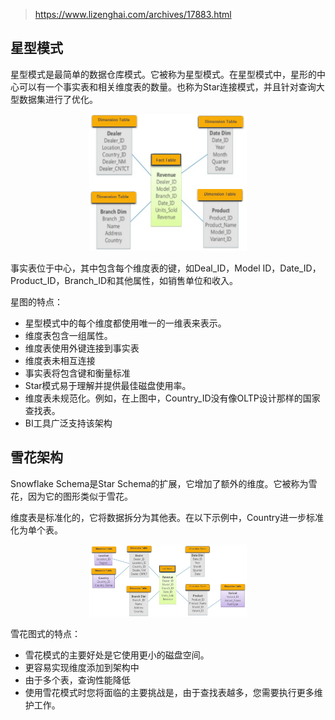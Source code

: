 > https://www.lizenghai.com/archives/17883.html

## 星型模式

星型模式是最简单的数据仓库模式。它被称为星型模式。在星型模式中，星形的中心可以有一个事实表和相关维度表的数量。也称为Star连接模式，并且针对查询大型数据集进行了优化。

<div align="center">
    <img src="../../zzzimg/hadoop/星型模型.png" width="50%">
</div>

事实表位于中心，其中包含每个维度表的键，如Deal_ID，Model ID，Date_ID，Product_ID，Branch_ID和其他属性，如销售单位和收入。

星图的特点：

- 星型模式中的每个维度都使用唯一的一维表来表示。
- 维度表包含一组属性。
- 维度表使用外键连接到事实表
- 维度表未相互连接
- 事实表将包含键和衡量标准
- Star模式易于理解并提供最佳磁盘使用率。
- 维度表未规范化。例如，在上图中，Country_ID没有像OLTP设计那样的国家查找表。
- BI工具广泛支持该架构

## 雪花架构

Snowflake Schema是Star Schema的扩展，它增加了额外的维度。它被称为雪花，因为它的图形类似于雪花。

维度表是标准化的，它将数据拆分为其他表。在以下示例中，Country进一步标准化为单个表。

<div align="center">
    <img src="../../zzzimg/hadoop/雪花模型.png" width="50%">
</div>

雪花图式的特点：

- 雪花模式的主要好处是它使用更小的磁盘空间。
- 更容易实现维度添加到架构中
- 由于多个表，查询性能降低
- 使用雪花模式时您将面临的主要挑战是，由于查找表越多，您需要执行更多维护工作。


